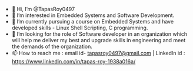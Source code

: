 - 👋 Hi, I’m @TapasRoy0497
- 👀 I’m interested in Embedded Systems and Software Development.
- 🌱 I’m currently pursuing a course on Embedded Systems and have developed skills - Linux Shell Scripting, C programming.
- 💞️ I’m looking for the role of Software developer in an organization which will help me deliver my best and upgrade skills in engineering and meet the demands of the organization.
- 📫 How to reach me : email id- tapasroy0497@gmail.com | LinkedIn id : https://www.linkedin.com/in/tapas-roy-1938a016a/

<!---
TapasRoy0497/TapasRoy0497 is a ✨ special ✨ repository because its `README.md` (this file) appears on your GitHub profile.
You can click the Preview link to take a look at your changes.
--->
